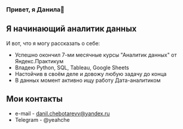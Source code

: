 ### Привет, я Данила👋

## Я начинающий аналитик данных
И вот, что я могу рассказать о себе:
- Успешно окончил 7-ми месячные курсы "Аналитик данных" от Яндекс.Практикум
- Владею Python, SQL, Tableau, Google Sheets
- Настойчив в своём деле и довожу любую задачу до конца
- В данных момент активно ищу работу Дата-аналитиком
  
## Мои контакты
- e-mail - danil.chebotarevv@yandex.ru
- Telegram - @yeahche
